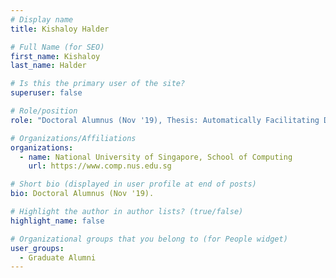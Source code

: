 ```yaml
---
# Display name
title: Kishaloy Halder

# Full Name (for SEO) 
first_name: Kishaloy
last_name: Halder

# Is this the primary user of the site?
superuser: false

# Role/position
role: "Doctoral Alumnus (Nov '19), Thesis: Automatically Facilitating Discussion in Online Forums."

# Organizations/Affiliations
organizations:
  - name: National University of Singapore, School of Computing
    url: https://www.comp.nus.edu.sg

# Short bio (displayed in user profile at end of posts)
bio: Doctoral Alumnus (Nov '19). 

# Highlight the author in author lists? (true/false)
highlight_name: false

# Organizational groups that you belong to (for People widget)
user_groups:
  - Graduate Alumni
---
```

